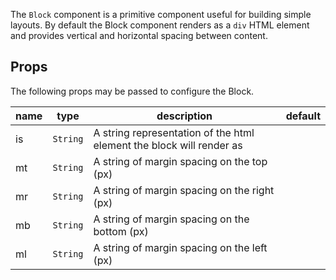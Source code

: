 
The `Block` component is a primitive component useful for building simple layouts.
By default the Block component renders as a `div` HTML element and provides vertical and horizontal
spacing between content.

## Props

The following props may be passed to configure the Block.

| name      | type      | description                                                             | default   |
| --------- | --------- | ------------------------------------------------------------------------| --------- |
| is | `String` | A string representation of the html element the block will render as            |           |
| mt | `String` | A string of margin spacing on the top (px)                                      |           |
| mr | `String` | A string of margin spacing on the right (px)                                    |           |
| mb | `String` | A string of margin spacing on the bottom (px)                                   |           |
| ml | `String` | A string of margin spacing on the left (px)                                     |           |
